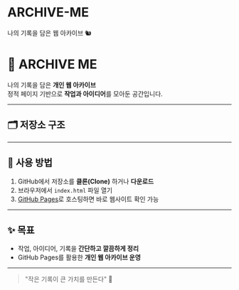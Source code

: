 # ARCHIVE-ME
나의 기록을 담은 웹 아카이브 🐿️

# 🌟 ARCHIVE ME

나의 기록을 담은 **개인 웹 아카이브**  
정적 페이지 기반으로 **작업과 아이디어**를 모아둔 공간입니다.

---

## 🗂 저장소 구조


---

## 🚀 사용 방법
1. GitHub에서 저장소를 **클론(Clone)** 하거나 **다운로드**  
2. 브라우저에서 `index.html` 파일 열기  
3. [GitHub Pages](https://pages.github.com/)로 호스팅하면 바로 웹사이트 확인 가능

---

## ✨ 목표
- 작업, 아이디어, 기록을 **간단하고 깔끔하게 정리**  
- GitHub Pages를 활용한 **개인 웹 아카이브 운영**  

---

> "작은 기록이 큰 가치를 만든다" 📖
